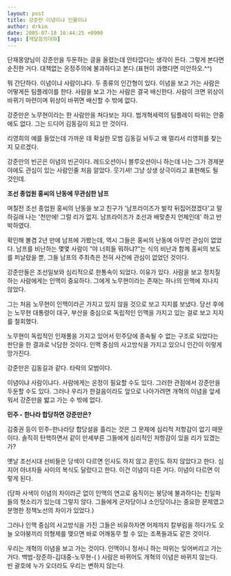 ```yaml
---
layout: post
title: 강준만 이념이냐 인물이냐
author: drkim
date: 2005-07-18 16:44:25 +0900
tags: [깨달음의대화]
---
```

단재몽양님이 강준만을 두둔하는 글을 올렸는데 안타깝다는 생각이 든다. 그렇게 본다면 순진한 거다. 대책없는 온정주의에 불과하다고 본다.(표현이 과했다면 미안하오.^^)

뭐 간단하다. 이념이냐 사람이냐다. 두 종류의 인간형이 있다. 이념을 보고 가는 사람은 어떻게든 팀플레이를 한다. 사람을 보고 가는 사람은 결국 배신한다. 사람이 크면 위상이 바뀌기 마련이며 위상이 바뀌면 배신할 수 밖에 없다. 

강준만은 노무현이라는 한 사람만을 쳐다보는 자다. 범개혁세력의 팀플레이 따위는 안중에도 없다. 그는 드디어 김동길이 되고 만 것이다. 

리영희의 예를 들었는데 가까운 데 확실한 모범 김동길 놔두고 왜 멀리서 리영희를 찾는지 모르겠다. 

강준만의 빈곤은 이념의 빈곤이다. 레드오션이니 블루오션이니 하는데 나는 그가 경제분야에도 관심이 있는 사람인줄 처음 알았다. 웃기셔! 그냥 상생 상극이라고 표현해도 될 것인데.

**조선 종업원 홍씨의 난동에 무관심한 남프**

며칠전 조선 종업원 홍씨의 난동을 보고 친구가 '남프라이즈가 발칵 뒤집어졌겠다'고 말하길래 나는 '천만에! 그럴 리가 없지. 남프라이즈가 조선과 배맞춘지 언제인데' 하고 반박하였다. 

확인해 볼겸 2년 만에 남프에 가봤는데, 역시 그들은 홍씨의 난동에 아무런 관심이 없었다. 남프를 비난하는 몇몇 사람이 “야 너희들 뭐하냐?”는 식의 비난과 함께 홍씨의 보도를 퍼날랐을 뿐, 그들 남프의 주최측은 전혀 사건에 관심이 없었던 것이다. 

강준만들은 조선일보와 심리적으로 한통속이 되었다. 이유가 있다. 사람을 보고 정치질하는 사람에게는 인맥이 중요하다. 그에게 노무현이라는 존재는 하나의 인맥에 지나지 않았다. 

그는 처음 노무현이 인맥이라곤 가지고 있지 않을 것으로 보고 지지를 보냈다. 당선 후에는 노무현 대통령이 대구, 부산을 중심으로 독립적인 인맥을 가지고 있는 걸로 보고 지지를 철회했다. 

노무현이 독립적인 인재풀을 가지고 있어서 민주당에 종속될 수 없는 구조로 되었다는 판단을 한 결과로 낙담한 것이다. 인맥 중심의 사고방식을 가지고 있으니 인간이 이렇게 망가진다. 

강준만은 김동길과 같다. 타락의 모범이다. 

이념이냐 사람이냐다. 사람에게는 온정이 필요할 수도 있다. 그러한 관점에서 강준만을 두둔할 수도 있다. 그러나 우리가 한걸음이라도 앞으로 나아가려면 개혁의 이념을 앞세워서 강준만을 밟고 가는 수 밖에 없다. 

**민주 - 한나라 합당하면 강준만은?**

김중권 등이 민주-한나라당 합당설을 흘리는 것은 그 문제에 심리적 저항감이 없기 때문이다. 솔직히 탄핵하면서 같이 만세부른 그들에게 심리적인 저항감이 있을 리가 있겠는가?

옛날 조선시대 선비들은 당색이 다르면 인사도 하지 않고 혼인도 하지 않았다고 한다. 심지어 아녀자들 사이의 복식도 달랐다고 한다. 이건 이념이 다른 거다. 이념이 다르면 이렇게 된다. 

(당파 사색이 이념의 차이라곤 없이 인맥의 연고로 움직이는 붕당에 불과하다는 친일파들의 헛소리가 있는데 그렇지 않다. 그들에게 군자당이냐 소인당이냐는 중요한 문제였고 분명한 정책노선의 차이가 있었다.)

그러나 인맥 중심의 사고방식을 가진 그들은 비유하자면 어제까지 칼부림을 하다가도 오늘 오야붕끼리 의형제를 맺으면 바로 어깨동무 할 수 있는 조폭들과도 같은 것이다. 

우리는 개혁의 이념을 보고 가는 것이다. 인맥이니 정서니 하는 따위는 잊어버리고 가는 거다. 백범-장준하-김대중-노무현-( ) 사람은 바뀌어도 개혁의 이념은 바뀌지 않는다. 빈 괄호에 누가 오더라도 우리는 변하지 않는다.